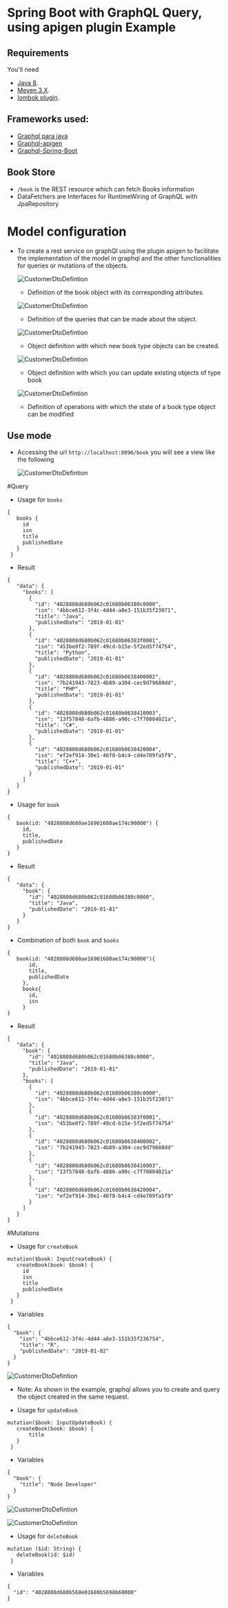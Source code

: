 # Spring Boot with GraphQL Query, using apigen plugin Example

## Requirements
You'll need 
 - [Java 8](http://www.oracle.com/technetwork/java/javase/downloads/jdk8-downloads-3848520.html).
 - [Meven 3.X](http://www.oracle.com/technetwork/java/javase/downloads/jdk8-downloads-3848520.html).
 - [lombok plugin](https://plugins.jetbrains.com/plugin/6317-lombok-plugin).

## Frameworks used:
- [Graphql para java](https://github.com/graphql-java/graphql-java)
- [Graphql-apigen](https://github.com/Distelli/graphql-apigen) 
- [Graphql-Spring-Boot](https://github.com/graphql-java/graphql-spring-boot)

## Book Store
- `/book` is the REST resource which can fetch Books information
- DataFetchers are Interfaces for RuntimeWiring of GraphQL with JpaRepository

# Model configuration
- To create a rest service on graphQl using the plugin apigen to facilitate the 
  implementation of the model in graphql and the other functionalities for queries or
  mutations of the objects.
  
   ![CustomerDtoDefintion](images/book.png?raw=true "Book definition")
   - Definition of the book object with its corresponding attributes.
   
   ![CustomerDtoDefintion](images/queryRoot.png?raw=true "QueryRoot definition")
   - Definition of the queries that can be made about the object.
   
   ![CustomerDtoDefintion](images/inputCreateBook.png?raw=true "InputCreateBook definition")
   - Object definition with which new book type objects can be created.

   ![CustomerDtoDefintion](images/inputUpdateBook.png?raw=true "InputUpdateBook definition")
   - Object definition with which you can update existing objects of type book

   ![CustomerDtoDefintion](images/mutations.png?raw=true "Mutations definition")
   - Definition of operations with which the state of a book type object can be modified

## Use mode 
-  Accessing the url `http://localhost:8090/book` you will see a view like the following

   ![CustomerDtoDefintion](images/index.png?raw=true "Index")
   
#Query

- Usage for `books`
```
{
   books {
     id
     isn
     title
     publishedDate
   }
 }
 ```
- Result
```
{
   "data": {
     "books": [
       {
         "id": "4028808d680b062c01680b06380c0000",
         "isn": "4bbce612-3f4c-4d44-a8e3-151b35f23071",
         "title": "Java",
         "publishedDate": "2019-01-01"
       },
       {
         "id": "4028808d680b062c01680b06383f0001",
         "isn": "453be0f2-789f-49cd-b15e-5f2ed5f74754",
         "title": "Python",
         "publishedDate": "2019-01-01"
       },
       {
         "id": "4028808d680b062c01680b0638400002",
         "isn": "7b241943-7823-4b89-a304-cec9d79680dd",
         "title": "PHP",
         "publishedDate": "2019-01-01"
       },
       {
         "id": "4028808d680b062c01680b0638410003",
         "isn": "13f57848-6afb-4886-a90c-c7f70804021a",
         "title": "C#",
         "publishedDate": "2019-01-01"
       },
       {
         "id": "4028808d680b062c01680b0638420004",
         "isn": "ef2ef914-30e1-46f8-b4c4-cd4e709fa5f9",
         "title": "C++",
         "publishedDate": "2019-01-01"
       }
     ]
   }
}
 ```
- Usage for `book`
```
{
   book(id: "4028808d680ae16901680ae174c90000") {
     id,
     title,
     publishedDate
   }
}
```
- Result 
```
{
   "data": {
     "book": {
       "id": "4028808d680b062c01680b06380c0000",
       "title": "Java",
       "publishedDate": "2019-01-01"
     }
   }
}
 ```
- Combination of both `book` and `books`
```
{
   book(id: "4028808d680ae16901680ae174c90000"){
       id,
       title,
       publishedDate
     },
     books{
       id,
       isn
     }
}
```
 
- Result
```
{
   "data": {
     "book": {
       "id": "4028808d680b062c01680b06380c0000",
       "title": "Java",
       "publishedDate": "2019-01-01"
     },
     "books": [
       {
         "id": "4028808d680b062c01680b06380c0000",
         "isn": "4bbce612-3f4c-4d44-a8e3-151b35f23071"
       },
       {
         "id": "4028808d680b062c01680b06383f0001",
         "isn": "453be0f2-789f-49cd-b15e-5f2ed5f74754"
       },
       {
         "id": "4028808d680b062c01680b0638400002",
         "isn": "7b241943-7823-4b89-a304-cec9d79680dd"
       },
       {
         "id": "4028808d680b062c01680b0638410003",
         "isn": "13f57848-6afb-4886-a90c-c7f70804021a"
       },
       {
         "id": "4028808d680b062c01680b0638420004",
         "isn": "ef2ef914-30e1-46f8-b4c4-cd4e709fa5f9"
       }
     ]
   }
}
```
 
 #Mutations
 
 - Usage for `createBook`
 
 ```
 mutation($book: InputCreateBook) {
    createBook(book: $book) {
      id
      isn
      title
      publishedDate
    }
  }
 ```
  
  - Variables
  ```
  {
    "book": {
      "isn": "4bbce612-3f4c-4d44-a8e3-151b35f236754",
      "title": "R",
      "publishedDate": "2019-01-02"
    }
  }
  ```
  
   ![CustomerDtoDefintion](images/createBook.png?raw=true "CreateBook definition")
   - Note: As shown in the example, graphql allows you to create and query the object
     created in the same request.
   
  - Usage for `updateBook`
    
 ```
 mutation($book: InputUpdateBook) {
    createBook(book: $book) { 
  		title
    }
  }
  ```
  - Variables
  ```
  {
    "book": {
      "title": "Node Developer"
    }
  }
  ```
  ![CustomerDtoDefintion](images/beforeUpdate.png?raw=true "BeforeUpdate definition")

  ![CustomerDtoDefintion](images/updateResult.png?raw=true "UpdateResult definition")

 - Usage for `deleteBook`
 
 ```
 mutation ($id: String) {
    deleteBook(id: $id)
  }
 ```

  - Variables
  
  ```
  {
    "id": "4028808d680b568e01680b5698b60000"
  }
  ```




 